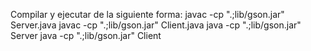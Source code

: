 Compilar y ejecutar de la siguiente forma:
javac -cp ".;lib/gson.jar" Server.java
javac -cp ".;lib/gson.jar" Client.java
java -cp ".;lib/gson.jar" Server 
java -cp ".;lib/gson.jar" Client 